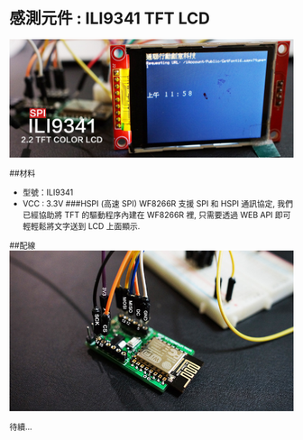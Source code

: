 
# 感測元件 : ILI9341 TFT LCD

![](34_TFT_1200.jpg)

##材料
* 型號：ILI9341
* VCC : 3.3V
###HSPI (高速 SPI)
WF8266R 支援 SPI 和 HSPI 通訊協定, 我們已經協助將 TFT 的驅動程序內建在 WF8266R 裡, 只需要透過 WEB API 即可輕輕鬆將文字送到 LCD 上面顯示.

##配線
![](34_TFT_1.jpg)

待續...